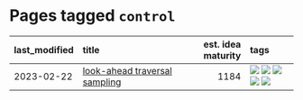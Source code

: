 # Pages tagged `control`

|last_modified|title|est. idea maturity|tags
|:---|:---|---:|:---|
|2023-02-22|[look-ahead traversal sampling](../look-ahead-traversal-sampling.md)|1184|[![](https://img.shields.io/badge/tag-MCMC-2c91b4)](../tags/MCMC.md) [![](https://img.shields.io/badge/tag-animation-35b163)](../tags/animation.md) [![](https://img.shields.io/badge/tag-control-d2ea1b)](../tags/control.md) [![](https://img.shields.io/badge/tag-experimental-2b1421)](../tags/experimental.md) [![](https://img.shields.io/badge/tag-image_generation-683f3)](../tags/image_generation.md)|